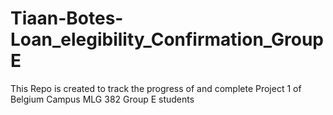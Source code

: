 # Tiaan-Botes-Loan_elegibility_Confirmation_GroupE
This Repo is created to track the progress of and complete Project 1 of Belgium Campus MLG 382 Group E students
